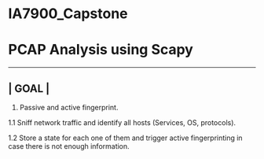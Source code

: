 # IA7900_Capstone

# PCAP Analysis using Scapy

--------
| GOAL |
--------
1.	Passive and active fingerprint.

  1.1 Sniff  network traffic and identify all hosts (Services, OS, protocols).
  
  1.2 Store a state for each one of them and trigger active fingerprinting in case there is not enough information. 
